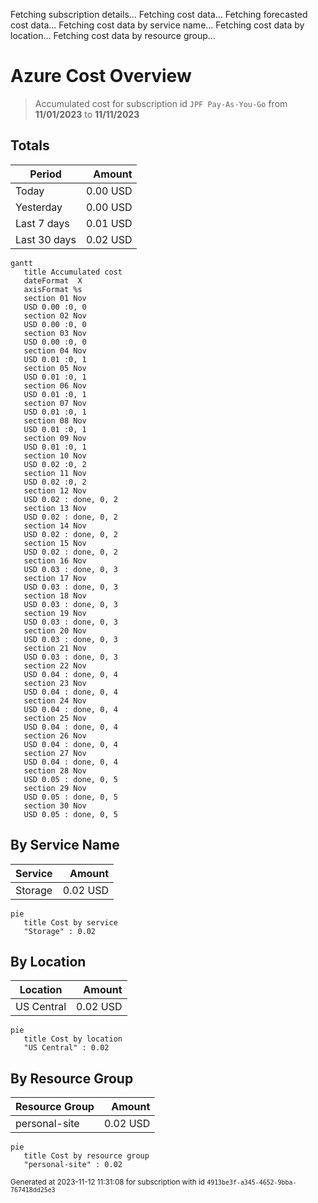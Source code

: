 Fetching subscription details...
Fetching cost data...
Fetching forecasted cost data...
Fetching cost data by service name...
Fetching cost data by location...
Fetching cost data by resource group...
# Azure Cost Overview

> Accumulated cost for subscription id `JPF Pay-As-You-Go` from **11/01/2023** to **11/11/2023**

## Totals

|Period|Amount|
|---|---:|
|Today|0.00 USD|
|Yesterday|0.00 USD|
|Last 7 days|0.01 USD|
|Last 30 days|0.02 USD|

```mermaid
gantt
   title Accumulated cost
   dateFormat  X
   axisFormat %s
   section 01 Nov
   USD 0.00 :0, 0
   section 02 Nov
   USD 0.00 :0, 0
   section 03 Nov
   USD 0.00 :0, 0
   section 04 Nov
   USD 0.01 :0, 1
   section 05 Nov
   USD 0.01 :0, 1
   section 06 Nov
   USD 0.01 :0, 1
   section 07 Nov
   USD 0.01 :0, 1
   section 08 Nov
   USD 0.01 :0, 1
   section 09 Nov
   USD 0.01 :0, 1
   section 10 Nov
   USD 0.02 :0, 2
   section 11 Nov
   USD 0.02 :0, 2
   section 12 Nov
   USD 0.02 : done, 0, 2
   section 13 Nov
   USD 0.02 : done, 0, 2
   section 14 Nov
   USD 0.02 : done, 0, 2
   section 15 Nov
   USD 0.02 : done, 0, 2
   section 16 Nov
   USD 0.03 : done, 0, 3
   section 17 Nov
   USD 0.03 : done, 0, 3
   section 18 Nov
   USD 0.03 : done, 0, 3
   section 19 Nov
   USD 0.03 : done, 0, 3
   section 20 Nov
   USD 0.03 : done, 0, 3
   section 21 Nov
   USD 0.03 : done, 0, 3
   section 22 Nov
   USD 0.04 : done, 0, 4
   section 23 Nov
   USD 0.04 : done, 0, 4
   section 24 Nov
   USD 0.04 : done, 0, 4
   section 25 Nov
   USD 0.04 : done, 0, 4
   section 26 Nov
   USD 0.04 : done, 0, 4
   section 27 Nov
   USD 0.04 : done, 0, 4
   section 28 Nov
   USD 0.05 : done, 0, 5
   section 29 Nov
   USD 0.05 : done, 0, 5
   section 30 Nov
   USD 0.05 : done, 0, 5
```

## By Service Name

|Service|Amount|
|---|---:|
|Storage|0.02 USD|

```mermaid
pie
   title Cost by service
   "Storage" : 0.02
```

## By Location

|Location|Amount|
|---|---:|
|US Central|0.02 USD|

```mermaid
pie
   title Cost by location
   "US Central" : 0.02
```

## By Resource Group

|Resource Group|Amount|
|---|---:|
|personal-site|0.02 USD|

```mermaid
pie
   title Cost by resource group
   "personal-site" : 0.02
```

<sup>Generated at 2023-11-12 11:31:08 for subscription with id `4913be3f-a345-4652-9bba-767418dd25e3`</sup>
